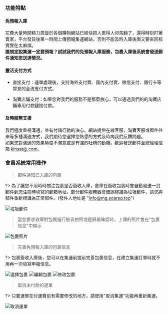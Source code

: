 ### 功能特點
#### 免預報入庫
花費大量時間精力周旋於各個購物網站已經快把人累得人仰馬翻了，還得時刻盯著賣家，平台發貨後第一時間上傳預報集運網站，否則不能及時入庫後面又要來回核實實在太麻煩。<br />
**誰規定說集運一定要預報？試試我們的免預報入庫服務，包裹入庫後系統會發送郵件通知您送達情況。**

#### 靈活支付方式
- 直接支付：運單處理後，支持海外支付寶、國內支付寶、微信支付、銀行卡等常見的金流支付方式。

- 淘寶店鋪支付：如果您對我們的服務不是那麼放心，可以通過我們的的淘寶店鋪專用付款鏈接付款。

#### 及時服務支援
我們極度重視溝通，並有付諸行動的決心。網站提供在線客服，淘寶客服或郵件往來等多種溝通方式，我們期待您選擇您熟悉的方式及時向我們反饋問題。<br />如果您對溝通的效果極度不滿意或是有強烈吐槽的動機，歡迎發送郵件至總經理信箱 [kinsat@.com](mailto:kinsat@qq.com)。

<!-- #### 極速轉運
達到一定等級的會員具有相應的運費授信額度，待付運費在授信額度內，我們會給您先出貨，您在3天內付款即可，沒有任何額外費用。 -->

### 會員系統常用操作

> 郵件通知已入庫的包裹

?> 為了讓您不用時時關注包裹是否簽收入庫，倉庫在簽收包裹時會自動發送一封郵件到您注冊時填寫的郵箱地址。部分郵件服務器會錯誤標識為垃圾郵件，請您將郵件重新標識為正常郵件。(發件人地址是 "info@mg.soarsq.top")

![垃圾郵件](https://img.alicdn.com/imgextra/i1/24321166/O1CN01EdfF0Z1KU4N1bqCvb_!!24321166.png)

> 當您要求倉庫對包裹進行驗貨拍照或是歸屬確認時，上傳的照片會在"包裹信息"中顯示

![包裹照片](https://i.loli.net/2019/09/30/DFQb9TlnLp1Afxz.png)

> 完善免預報入庫的包裹信息

?> 包裹簽收入庫後，您可以在集運前提前完善包裹信息，在建立集運訂單時就不用再一次填寫申報信息。

![選擇包裹](https://img.alicdn.com/imgextra/i3/24321166/O1CN01HLKa9n1KU4Myw8TeF_!!24321166.png)
![編輯包裹](https://img.alicdn.com/imgextra/i3/24321166/O1CN018VodYa1KU4N0MG9cB_!!24321166.png)
![修改包裹](https://img.alicdn.com/imgextra/i2/24321166/O1CN01aM1WKB1KU4N2WO2an_!!24321166.png)



> 取消未付款的運單

?> 只要運單在付運費前有需要修改的地方，請使用"取消集運"功能再重新集運。

![取消運單](https://img.alicdn.com/imgextra/i2/24321166/O1CN010mVNVX1KU4MrAKKrh_!!24321166.png)
